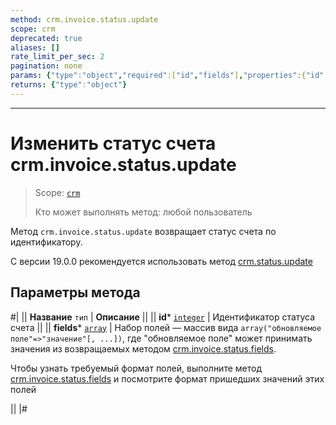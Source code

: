 ```yaml
---
method: crm.invoice.status.update
scope: crm
deprecated: true
aliases: []
rate_limit_per_sec: 2
pagination: none
params: {"type":"object","required":["id","fields"],"properties":{"id":{"type":"integer"},"fields":{"type":"object"}}}
returns: {"type":"object"}
---
```



---

# Изменить статус счета crm.invoice.status.update

> Scope: [`crm`](../../../scopes/permissions.md)
>
> Кто может выполнять метод: любой пользователь

Метод `crm.invoice.status.update` возвращает статус счета по идентификатору.



С версии 19.0.0 рекомендуется использовать метод [crm.status.update](../../../crm/status/crm-status-update.md)



## Параметры метода

#|
|| **Название**
`тип` | **Описание** ||
|| **id***
[`integer`](../../../data-types.md) | Идентификатор статуса счета ||
|| **fields***
[`array`](../../data-types.md) | Набор полей — массив вида `array("обновляемое поле"=>"значение"[, ...])`, где "обновляемое поле" может принимать значения из возвращаемых методом [crm.invoice.status.fields](./crm-invoice-status-fields.md). 



Чтобы узнать требуемый формат полей, выполните метод [crm.invoice.status.fields](./crm-invoice-status-fields.md) и посмотрите формат пришедших значений этих полей 


||
|#
